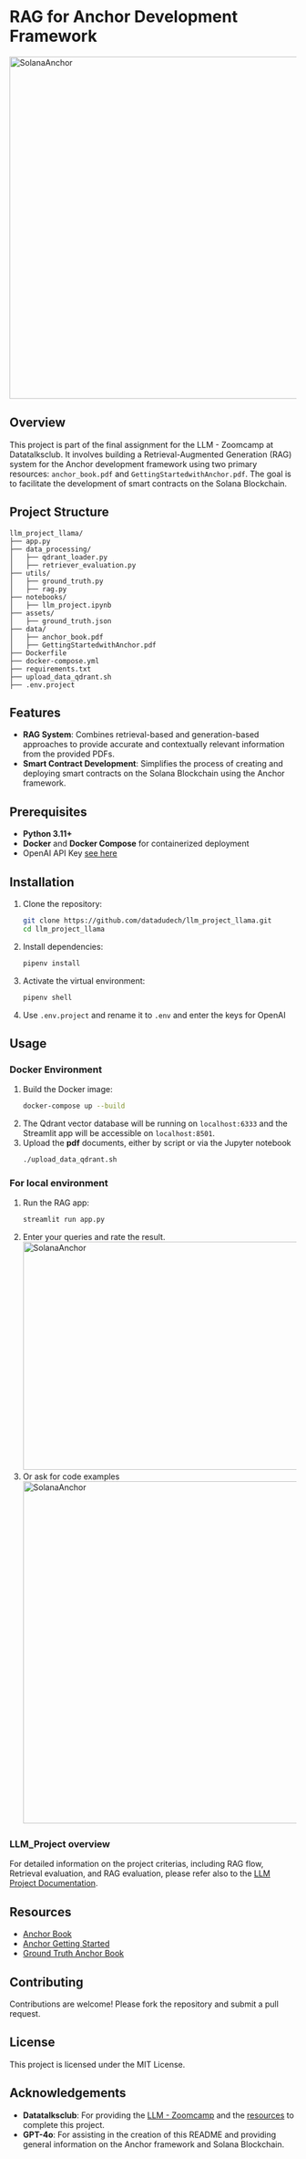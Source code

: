 # RAG for Anchor Development Framework

<img src="assets/Solana_Anchor.jpeg" alt="SolanaAnchor" width="800" height="600">

## Overview

This project is part of the final assignment for the LLM - Zoomcamp at Datatalksclub. It involves building a Retrieval-Augmented Generation (RAG) system for the Anchor development framework using two primary resources: `anchor_book.pdf` and `GettingStartedwithAnchor.pdf`. The goal is to facilitate the development of smart contracts on the Solana Blockchain.

## Project Structure

```
llm_project_llama/
├── app.py
├── data_processing/
│   ├── qdrant_loader.py
│   ├── retriever_evaluation.py
├── utils/
│   ├── ground_truth.py
│   ├── rag.py
├── notebooks/
│   ├── llm_project.ipynb
├── assets/
│   ├── ground_truth.json
├── data/
│   ├── anchor_book.pdf
│   ├── GettingStartedwithAnchor.pdf
├── Dockerfile
├── docker-compose.yml
├── requirements.txt
├── upload_data_qdrant.sh
├── .env.project
```

## Features

- **RAG System**: Combines retrieval-based and generation-based approaches to provide accurate and contextually relevant information from the provided PDFs.
- **Smart Contract Development**: Simplifies the process of creating and deploying smart contracts on the Solana Blockchain using the Anchor framework.

## Prerequisites

- **Python 3.11+**
- **Docker** and **Docker Compose** for containerized deployment
- OpenAI API Key [see here](https://platform.openai.com/docs/api-reference/introduction)

## Installation

1. Clone the repository:
   ```sh
   git clone https://github.com/datadudech/llm_project_llama.git
   cd llm_project_llama
   ```
2. Install dependencies:
   ```sh
   pipenv install
   ```
3. Activate the virtual environment:
   ```sh
   pipenv shell
   ```
4. Use `.env.project` and rename it to `.env` and enter the keys for OpenAI

## Usage

### Docker Environment

1. Build the Docker image:
   ```sh
   docker-compose up --build
   ```
2. The Qdrant vector database will be running on `localhost:6333` and the Streamlit app will be accessible on `localhost:8501`.
3. Upload the **pdf** documents, either by script or via the Jupyter notebook
   ```bash
   ./upload_data_qdrant.sh
   ```

### For local environment

1. Run the RAG app:
   ```sh
   streamlit run app.py
   ```
2. Enter your queries and rate the result.
   <img src="assets/streamlit_screenshot.png" alt="SolanaAnchor" width="600" height="400">
3. Or ask for code examples
   <img src="assets/hello_anchor.png" alt="SolanaAnchor" width="600" height="600">

### LLM_Project overview

For detailed information on the project criterias, including RAG flow, Retrieval evaluation, and RAG evaluation, please refer also to the [LLM Project Documentation](notebooks/llm_project.md).

## Resources

- [Anchor Book](data/anchor_book.pdf)
- [Anchor Getting Started](data/GettingStartedwithAnchor.pdf)
- [Ground Truth Anchor Book](assets/ground_truth.json)

## Contributing

Contributions are welcome! Please fork the repository and submit a pull request.

## License

This project is licensed under the MIT License.

## Acknowledgements

- **Datatalksclub**: For providing the [LLM - Zoomcamp](https://datatalks.club/blog/guide-to-free-online-courses-at-datatalks-club.html#llm-zoomcamp) and the [resources](https://github.com/DataTalksClub/llm-zoomcamp) to complete this project.
- **GPT-4o**: For assisting in the creation of this README and providing general information on the Anchor framework and Solana Blockchain.
